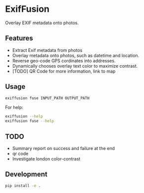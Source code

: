 # ExifFusion

Overlay EXIF metadata onto photos.

## Features
- Extract Exif metadata from photos
- Overlay metadata onto photos, such as datetime and location.
- Reverse geo-code GPS cordinates into addresses.
- Dynamically chooses overlay text color to maximize contrast.
- [TODO] QR Code for more information, link to map

## Usage
```bash
exiffusion fuse INPUT_PATH OUTPUT_PATH
```

For help:
```bash
exiffusion --help
exiffusion fuse --help
```

## TODO
- Summary report on success and failure at the end
- qr code
- Investigate london color-contrast

## Development
```bash
pip install -e .
```
